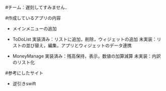 #チーム：遅刻してすみません．

#作成しているアプリの内容
* メインメニューの追加

* ToDoList
	実装済み：リストに追加，削除，ウィジェットの追加
	未実装：リストの並び替え，編集，アプリとウィジェットのデータ連携

* MoneyManage
	実装済み：残高保持，表示，数値の加算減算
	未実装：内訳のリスト化

#参考にしたサイト
* 逆引きswift
